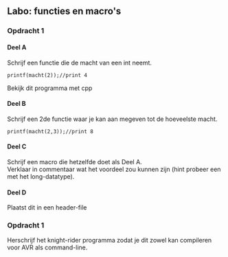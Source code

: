 ## Labo: functies en macro's 

### Opdracht 1

#### Deel A

Schrijf een functie die de macht van een int neemt.  

```{.c}
printf(macht(2));//print 4
```

Bekijk dit programma met cpp

#### Deel B

Schrijf een 2de functie waar je kan aan megeven tot de hoeveelste macht.  

```{.c}
printf(macht(2,3));//print 8
```

#### Deel C
Schrijf een macro die hetzelfde doet als Deel A.  
Verklaar in commentaar wat het voordeel zou kunnen zijn (hint probeer een met het long-datatype).  

#### Deel D
Plaatst dit in een header-file

### Opdracht 1

Herschrijf het knight-rider programma zodat je dit zowel kan compileren voor AVR als command-line.  
